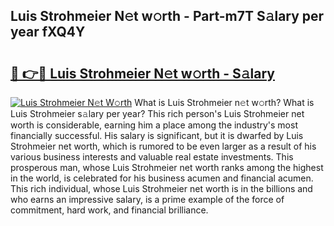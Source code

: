 ## Luis Strohmeier N𝚎t w𝚘rth - Part-m7T S𝚊lary per year fXQ4Y

# <h2><a href="http://gc358ug.nevu.top/?p=Luis+Strohmeier">🔗 👉🔴 Luis Strohmeier N𝚎t w𝚘rth - S𝚊lary</a></h2>

[![Luis Strohmeier N𝚎t W𝚘rth](https://i.imgur.com/Oavwk0R.jpeg)](http://gc358ug.nevu.top/?p=Luis+Strohmeier)
What is Luis Strohmeier n𝚎t w𝚘rth? What is Luis Strohmeier s𝚊lary per year?
This rich person's Luis Strohmeier net worth is considerable, earning him a place among the industry's most financially successful. His salary is significant, but it is dwarfed by Luis Strohmeier net worth, which is rumored to be even larger as a result of his various business interests and valuable real estate investments. This prosperous man, whose Luis Strohmeier net worth ranks among the highest in the world, is celebrated for his business acumen and financial acumen. This rich individual, whose Luis Strohmeier net worth is in the billions and who earns an impressive salary, is a prime example of the force of commitment, hard work, and financial brilliance.
